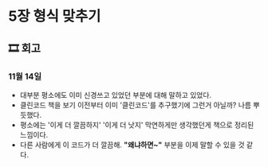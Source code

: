 # 5장 형식 맞추기

## 🎞 회고

### 11월 14일
* 대부분 평소에도 이미 신경쓰고 있었던 부분에 대해 말하고 있었다.
* 클린코드 책을 보기 이전부터 이미 '클린코드'를 추구했기에 그런거 아닐까? 나름 뿌듯했다.
* 평소에는 '이게 더 깔끔하지' '이게 더 낫지' 막연하게만 생각했던게 책으로 정리된 느낌이다.
* 다른 사람에게 이 코드가 더 깔끔해. **"왜냐하면~"** 부분을 이제 말할 수 있을 것 같다.